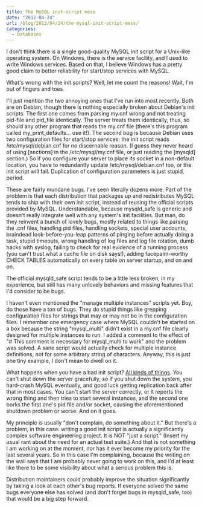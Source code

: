 ```yaml
---
title: The MySQL init-script mess
date: "2012-04-24"
url: /blog/2012/04/24/the-mysql-init-script-mess/
categories:
  - Databases
---
```

I don't think there is a single good-quality MySQL init script for a Unix-like operating system. On Windows, there is the service facility, and I used to write Windows services. Based on that, I believe Windows has a pretty good claim to better reliability for start/stop services with MySQL.

What's wrong with the init scripts? Well, let me count the reasons! Wait, I'm out of fingers and toes.

I'll just mention the two annoying ones that I've run into most recently. Both are on Debian, though there is nothing especially broken about Debian's init scripts. The first one comes from parsing my.cnf wrong and not treating pid-file and pid\_file identically. The server treats them identically, thus, so should any other program that reads the my.cnf file (there's this program called my\_print_defaults... use it!). The second bug is because Debian uses two configuration files for start/stop services: the init script reads /etc/mysql/debian.cnf for no discernable reason. (I guess they never heard of using [sections] in the /etc/mysql/my.cnf file, or just reading the [mysqld] section.) So if you configure your server to place its socket in a non-default location, you have to redundantly update /etc/mysql/debian.cnf too, or the init script will fail. Duplication of configuration parameters is just stupid, period.

These are fairly mundane bugs. I've seen literally dozens more. Part of the problem is that each distribution that packages up and redistributes MySQL tends to ship with their own init script, instead of reusing the official scripts provided by MySQL. Understandable, because mysqld_safe is generic and doesn't really integrate well with any system's init facilities. But man, do they reinvent a bunch of lovely bugs, mostly related to things like parsing the .cnf files, handling pid files, handling sockets, special user accounts, braindead look-before-you-leap patterns of pinging before actually doing a task, stupid timeouts, wrong handling of log files and log file rotation, dumb hacks with syslog, failing to check for real evidence of a running process (you can't trust what a cache file on disk says!), adding facepalm-worthy CHECK TABLES automatically on every table on server startup, and on and on.

The official mysqld_safe script tends to be a little less broken, in my experience, but still has many unlovely behaviors and missing features that I'd consider to be bugs.

I haven't even mentioned the "manage multiple instances" scripts yet. Boy, do those have a ton of bugs. They do stupid things like grepping configuration files for strings that may or may not be in the configuration files. I remember one emergency case where MySQL couldn't be started on a box because the string "mysql\_multi" didn't exist in a my.cnf file clearly designed for multiple instances to run. I added a comment to the effect of "# This comment is necessary for mysql\_multi to work" and the problem was solved. A sane script would actually check for multiple instance definitions, not for some arbitrary string of characters. Anyway, this is just one tiny example, I don't mean to dwell on it.

What happens when you have a bad init script? [All kinds of things](http://www.percona.com/files/white-papers/causes-of-downtime-in-mysql.pdf). You can't shut down the server gracefully, so if you shut down the system, you hard-crash MySQL eventually, and good luck getting replication back after that in most cases. You can't start the server correctly, or it reports the wrong thing and then tries to start several instances, and the second one borks the first one's pid file and/or socket, causing the aforementioned shutdown problem or worse. And on it goes.

My principle is usually "don't complain, do something about it." But there's a problem, in this case: writing a good init script is actually a significantly complex software engineering project. It is NOT "just a script." (Insert my usual rant about the need for an actual test suite.) And that is not something I am working on at the moment, nor has it ever become my priority for the last several years. So in this case I'm complaining, because the writing on the wall says that I am probably never going to work on this, and I'd at least like there to be some visibility about what a serious problem this is.

Distribution maintainers could probably improve the situation significantly by taking a look at each other's bug reports. If everyone solved the same bugs everyone else has solved (and don't forget bugs in mysqld_safe, too) that would be a big step forward.


